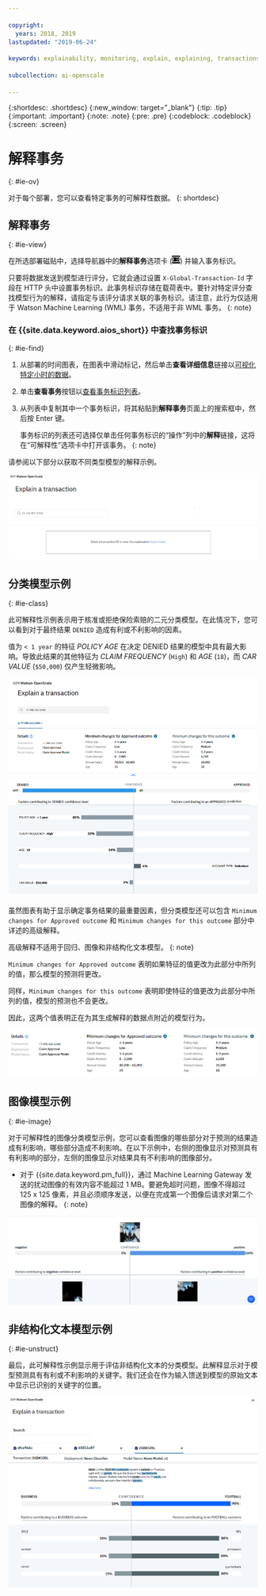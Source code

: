 ```yaml
---

copyright:
  years: 2018, 2019
lastupdated: "2019-06-24"

keywords: explainability, monitoring, explain, explaining, transactions, transaction ID

subcollection: ai-openscale

---
```


{:shortdesc: .shortdesc}
{:new_window: target="_blank"}
{:tip: .tip}
{:important: .important}
{:note: .note}
{:pre: .pre}
{:codeblock: .codeblock}
{:screen: .screen}

# 解释事务
{: #ie-ov}

对于每个部署，您可以查看特定事务的可解释性数据。
{: shortdesc}

## 解释事务
{: #ie-view}

在所选部署磁贴中，选择导航器中的**解释事务**选项卡 (![“解释事务”选项卡](images/insight-transact-tab.png)) 并输入事务标识。

只要将数据发送到模型进行评分，它就会通过设置 `X-Global-Transaction-Id` 字段在 HTTP 头中设置事务标识。此事务标识存储在载荷表中。要针对特定评分查找模型行为的解释，请指定与该评分请求关联的事务标识。请注意，此行为仅适用于 Watson Machine Learning (WML) 事务，不适用于非 WML 事务。
{: note}

### 在 {{site.data.keyword.aios_short}} 中查找事务标识
{: #ie-find}

1.  从部署的时间图表，在图表中滑动标记，然后单击**查看详细信息**链接以[可视化特定小时的数据](/docs/services/ai-openscale?topic=ai-openscale-it-ov#it-vdet)。
1.  单击**查看事务**按钮以[查看事务标识列表](/docs/services/ai-openscale?topic=ai-openscale-it-ov#it-tra)。
1.  从列表中复制其中一个事务标识，将其粘贴到**解释事务**页面上的搜索框中，然后按 Enter 键。

    事务标识的列表还可选择仅单击任何事务标识的“操作”列中的**解释**链接，这将在“可解释性”选项卡中打开该事务。
    {: note}

  请参阅以下部分以获取不同类型模型的解释示例。

  ![可解释性事务标识](images/insight-explain-trans-id.png)

## 分类模型示例
{: #ie-class}

此可解释性示例表示用于核准或拒绝保险索赔的二元分类模型。在此情况下，您可以看到对于最终结果 `DENIED` 造成有利或不利影响的因素。

值为 `< 1 year` 的特征 *POLICY AGE* 在决定 DENIED 结果的模型中具有最大影响。导致此结果的其他特征为 *CLAIM FREQUENCY* (`High`) 和 *AGE* (`18`)，而 *CAR VALUE* (`$50,000`) 仅产生轻微影响。

![可解释性二元分类](images/insight-explain-binary.png)

虽然图表有助于显示确定事务结果的最重要因素，但分类模型还可以包含 `Minimum changes for Approved outcome` 和 `Minimum changes for this outcome` 部分中详述的高级解释。

高级解释不适用于回归、图像和非结构化文本模型。
{: note}

`Minimum changes for Approved outcome` 表明如果特征的值更改为此部分中所列的值，那么模型的预测将更改。

同样，`Minimum changes for this outcome` 表明即使特征的值更改为此部分中所列的值，模型的预测也不会更改。

因此，这两个值表明正在为其生成解释的数据点附近的模型行为。

![可解释性二元分类](images/insight-explain-binary2.png)

## 图像模型示例
{: #ie-image}

对于可解释性的图像分类模型示例，您可以查看图像的哪些部分对于预测的结果造成有利影响，哪些部分造成不利影响。在以下示例中，右侧的图像显示对预测具有有利影响的部分，左侧的图像显示对结果具有不利影响的图像部分。

- 对于 {{site.data.keyword.pm_full}}，通过 Machine Learning Gateway 发送的扰动图像的有效内容不能超过 1 MB。要避免超时问题，图像不得超过 125 x 125 像素，并且必须顺序发送，以便在完成第一个图像后请求对第二个图像的解释。
{: note}

![可解释性图像分类](images/insight-explain-image.png)

## 非结构化文本模型示例
{: #ie-unstruct}

最后，此可解释性示例显示用于评估非结构化文本的分类模型。此解释显示对于模型预测具有有利或不利影响的关键字。我们还会在作为输入馈送到模型的原始文本中显示已识别的关键字的位置。

![可解释性图像分类](images/insight-explain-text.png)
